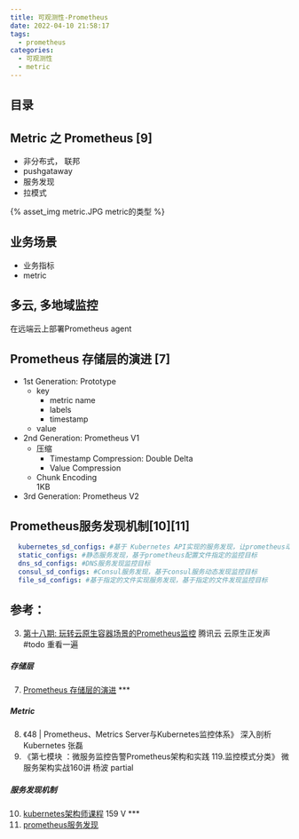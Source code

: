 ```yaml
---
title: 可观测性-Prometheus
date: 2022-04-10 21:58:17
tags:
  - prometheus
categories: 
  - 可观测性
  - metric
---
```


<p></p>
<!-- more -->

## 目录
<!-- toc -->

##  Metric 之 Prometheus [9]

+  非分布式， 联邦
+  pushgataway
+  服务发现
+  拉模式  

{% asset_img  metric.JPG   metric的类型 %}



## 业务场景
+ 业务指标
+ metric


## 多云, 多地域监控
在远端云上部署Prometheus agent


## Prometheus 存储层的演进 [7]
+ 1st Generation: Prototype
  - key
    - metric name
    - labels
    - timestamp
  - value
+ 2nd Generation: Prometheus V1
  - 压缩
    - Timestamp Compression: Double Delta
    - Value Compression
  - Chunk Encoding  
    1KB
+ 3rd Generation: Prometheus V2

## Prometheus服务发现机制[10][11]
```yaml
  kubernetes_sd_configs: #基于 Kubernetes API实现的服务发现，让prometheus动态发现kubernetes中被监控的目标 
  static_configs: #静态服务发现，基于prometheus配置文件指定的监控目标
  dns_sd_configs: #DNS服务发现监控目标
  consul_sd_configs: #Consul服务发现，基于consul服务动态发现监控目标
  file_sd_configs: #基于指定的文件实现服务发现，基于指定的文件发现监控目标
```

## 参考：
3. [第十八期: 玩转云原生容器场景的Prometheus监控]()  腾讯云 云原生正发声  #todo 重看一遍
##### 存储层
7. [Prometheus 存储层的演进](https://cloud.tencent.com/developer/article/1847798)  ***
##### Metric
8. 《48 | Prometheus、Metrics Server与Kubernetes监控体系》 深入剖析Kubernetes  张磊
9. 《第七模块 ：微服务监控告警Prometheus架构和实践 119.监控模式分类》 微服务架构实战160讲  杨波 partial
##### 服务发现机制
10. [kubernetes架构师课程](https://www.bilibili.com/video/BV16t4y1w7r6?p=159) 159 V ***
11. [prometheus服务发现](https://www.cnblogs.com/punchlinux/p/16773486.html)













